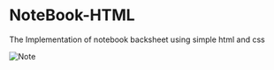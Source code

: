# NoteBook-HTML
The Implementation of notebook backsheet using simple html and css


![Note](https://user-images.githubusercontent.com/116795679/217156641-a044bf3e-08fd-4b8c-a693-3825f5ac3690.png)
